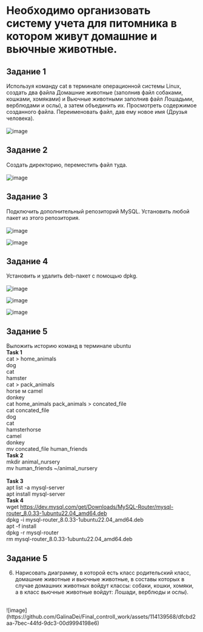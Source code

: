 # Необходимо организовать систему учета для питомника в котором живут домашние и вьючные животные.  <br>
## Задание 1 <br>
Используя команду cat в терминале операционной системы Linux, создать два файла Домашние животные (заполнив файл собаками, кошками,
хомяками) и Вьючные животными заполнив файл Лошадьми, верблюдами и ослы), а затем объединить их. Просмотреть содержимое созданного файла.
Переименовать файл, дав ему новое имя (Друзья человека). <br>
 <br>
![image](https://github.com/GalinaDei/Final_controll_work/assets/114139568/547b7278-02a4-4879-bdf8-8406faad18bb)
 <br>
## Задание 2
Создать директорию, переместить файл туда. <br>
<br>
![image](https://github.com/GalinaDei/Final_controll_work/assets/114139568/a4693a38-2827-47a4-8e45-c0f06065e6f1)
 <br>

## Задание 3
Подключить дополнительный репозиторий MySQL. Установить любой пакет из этого репозитория.<br>
<br>
![image](https://github.com/GalinaDei/Final_controll_work/assets/114139568/c9c00b37-1544-4e8f-bc0e-68f90f2f452f)

![image](https://github.com/GalinaDei/Final_controll_work/assets/114139568/3468d96b-48f5-49f0-be0f-4f7f90629f78)
 <br>

## Задание 4
Установить и удалить deb-пакет с помощью dpkg.<br>
 <br>
![image](https://github.com/GalinaDei/Final_controll_work/assets/114139568/ac4ba89b-5436-47df-99e3-452494690b91)

![image](https://github.com/GalinaDei/Final_controll_work/assets/114139568/433844e2-3af6-436c-a0ad-cd3a80ae6d87)

![image](https://github.com/GalinaDei/Final_controll_work/assets/114139568/54aed068-0e9e-4de4-9244-245f6201fa89)
 <br>
## Задание 5
Выложить историю команд в терминале ubuntu
<br>
**Task 1** <br>
cat > home_animals <br>
dog <br>
cat  <br>
hamster  <br>
cat > pack_animals  <br>
horse м
camel  <br>
donkey  <br>
cat home_animals pack_animals > concated_file  <br>
cat concated_file  <br>
dog  <br>
cat  <br>
hamsterhorse  <br>
camel  <br>
donkey  <br>
mv concated_file human_friends  <br>
**Task 2** <br>
mkdir animal_nursery  <br>
mv human_friends ~/animal_nursery  <br>
<br>
**Task 3** <br>
apt list -a mysql-server  <br>
apt install mysql-server  <br>
**Task 4** <br>
wget https://dev.mysql.com/get/Downloads/MySQL-Router/mysql-router_8.0.33-1ubuntu22.04_amd64.deb  <br>
dpkg -i mysql-router_8.0.33-1ubuntu22.04_amd64.deb  <br>
apt -f install <br>
dpkg -r mysql-router <br>
rm mysql-router_8.0.33-1ubuntu22.04_amd64.deb <br>

## Задание 5 
6. Нарисовать диаграмму, в которой есть класс родительский класс, домашние животные и вьючные животные, в составы которых в случае домашних
животных войдут классы: собаки, кошки, хомяки, а в класс вьючные животные войдут: Лошади, верблюды и ослы). <br>
<br>
![image](https://github.com/GalinaDei/Final_controll_work/assets/114139568/dfcbd2aa-7bec-44fd-9dc3-00d9994198e6)





